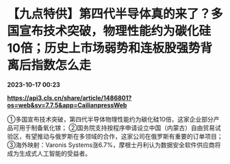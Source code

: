 # 【九点特供】第四代半导体真的来了？多国宣布技术突破，物理性能约为碳化硅10倍；历史上市场弱势和连板股强势背离后指数怎么走

**2023-10-17 00:23**

**https://api3.cls.cn/share/article/1486801?os=web&sv=7.7.5&app=CailianpressWeb**

①多国宣布技术突破，第四代半导体物理性能约为碳化硅10倍，这家企业部分产品可用于制备氧化镓； ②国务院支持按程序申请设立中国（内蒙古）自由贸易试验区，有望推动与俄罗斯在多领域的合作，这家公司在俄罗斯有重要的订单项目； ③海外映射：Varonis Systems涨6.7%，摩根士丹利认为数据安全软件供应商将成为生成式人工智能的受益者。